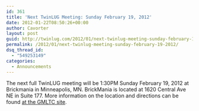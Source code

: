```yaml
---
id: 361
title: 'Next TwinLUG Meeting: Sunday February 19, 2012'
date: 2012-01-22T08:50:26+00:00
author: Cavorter
layout: post
guid: http://twinlug.com/2012/01/next-twinlug-meeting-sunday-february-19-2012/
permalink: /2012/01/next-twinlug-meeting-sunday-february-19-2012/
dsq_thread_id:
  - "549253149"
categories:
  - Announcements
---
```

The next full TwinLUG meeting will be 1:30PM Sunday February 19, 2012 at Brickmania in Minneapolis, MN. BrickMania is located at 1620 Central Ave NE in Suite 177. More information on the location and directions can be found [at the GMLTC site](http://gmltc.org/index.php?option=com_content&view=article&id=11&Itemid=16).